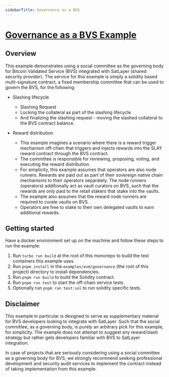 ```yaml
---
sidebarTitle: Governance as a BVS
---
```


# [Governance as a BVS Example](https://github.com/satlayer/satlayer-bvs/blob/main/examples/cw/governance/README.md)

## Overview

This example demonstrates using a social committee as the governing body for
Bitcoin Validated Service (BVS) integrated with SatLayer (shared security provider).
The service for this example is simply a solidity based multi-signature contract,
a fixed membership committee that can be used to govern the BVS, for the following:

- Slashing lifecycle
  - Slashing Request
  - Locking the collateral as part of the slashing lifecycle
  - And finalizing the slashing request - moving the slashed collateral to the BVS contract balance.

- Reward distribution
  - This example imagines a scenario where there is a reward trigger mechanism off-chain that triggers
    and injects rewards into the SLAY reward contract through the BVS contract.
  - The committee is responsible for reviewing, proposing, voting, and executing the reward distribution.
  - For simplicity, this example assumes that operators are also node runners.
    Rewards are paid out as part of their sovereign native chain mechanisms to their operators separately.
    The node runners (operators) additionally act as vault curators on BVS,
    such that the rewards are only paid to the retail stakers that stake into the vaults.
  - The example also assumes that the reward node runners are required to curate vaults on BVS.
  - Operators are free to stake to their own delegated vaults to earn additional rewards.

## Getting started

Have a docker environment set up on the machine and follow these steps to run the example:

1. Run `turbo run build` at the root of this monorepo to build the test containers this example uses.
2. Run `pnpm install` in the `examples/evm/governance` (the root of this project) directory to install dependencies.
3. Run `pnpm run build` to build the Solidity contract.
4. Run `pnpm run test` to start the off-chain service tests.
5. Optionally run `pnpm run test:sol` to run solidity specific tests.

## Disclaimer

This example in particular is designed to serve as supplementary material for BVS developers looking to integrate with SatLayer.
Such that the social committee, as a governing body, is purely an arbitrary pick for this example, for simplicity.
The example does not attempt to suggest any reward/slash strategy but rather gets developers familiar with BVS to SatLayer integration.

In case of projects that are seriously considering using a social committee as a governing body for BVS, we strongly recommend seeking professional development and security audit services to implement the contract instead of taking implementation from this example.
